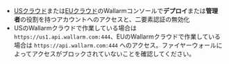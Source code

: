 * [USクラウド](https://us1.my.wallarm.com/)または[EUクラウド](https://my.wallarm.com/)のWallarmコンソールで**デプロイ**または**管理者**の役割を持つアカウントへのアクセスと、二要素認証の無効化
* USのWallarmクラウドで作業している場合は`https://us1.api.wallarm.com:444`、EUのWallarmクラウドで作業している場合は `https://api.wallarm.com:444` へのアクセス。ファイヤーウォールによってアクセスがブロックされていないことを確認してください。